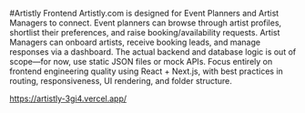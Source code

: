#Artistly Frontend
Artistly.com is designed for Event Planners and Artist Managers to connect. Event planners
can browse through artist profiles, shortlist their preferences, and raise booking/availability
requests. Artist Managers can onboard artists, receive booking leads, and manage responses
via a dashboard.
The actual backend and database logic is out of scope—for now, use static JSON files or mock
APIs. Focus entirely on frontend engineering quality using React + Next.js, with best
practices in routing, responsiveness, UI rendering, and folder structure.

https://artistly-3gi4.vercel.app/


